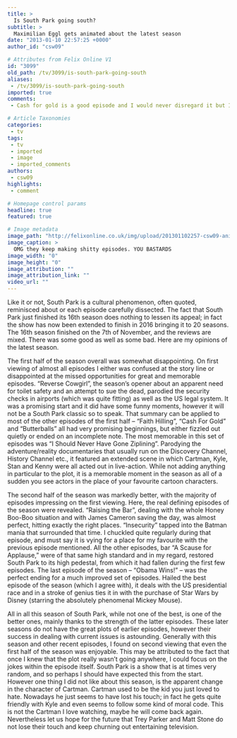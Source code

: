 ```yaml
---
title: >
  Is South Park going south?
subtitle: >
  Maximilian Eggl gets animated about the latest season
date: "2013-01-10 22:57:25 +0000"
author_id: "csw09"

# Attributes from Felix Online V1
id: "3099"
old_path: /tv/3099/is-south-park-going-south
aliases:
 - /tv/3099/is-south-park-going-south
imported: true
comments:
 - Cash for gold is a good episode and I would never disregard it but In my own humble opinion I think there are better episodes Yes the song is epic but there isnt really much else in terms of story I found that most of the jokes were a bit repetitive I mean cmon compare it to raising the bar or the giggling of mickey mouseeach to his own as long that we can agree that South Park is a good showI cant believe you are disregarding Cash for Gold as one of the best episodes of the season The cash for gold song is an instant classic and what I play on my ipod everytime I take the bus as in httpwwwyoutubecomwatchvhCAaHoDY7kdesktop_uri2Fwatch3Fv3DhCAaHoDY7kWell its just a matter of taste I just dont find Mickey Mouse funny at all The joke of walt disney  fascist has been used way just too much

# Article Taxonomies
categories:
 - tv
tags:
 - tv
 - imported
 - image
 - imported_comments
authors:
 - csw09
highlights:
 - comment

# Homepage control params
headline: true
featured: true

# Image metadata
image_path: "http://felixonline.co.uk/img/upload/201301102257-csw09-animaatjes-southpark-41673.jpg"
image_caption: >
  OMG they keep making shitty episodes. YOU BASTARDS
image_width: "0"
image_height: "0"
image_attribution: ""
image_attribution_link: ""
video_url: ""
---
```


Like it or not, South Park is a cultural phenomenon, often quoted, reminisced about or each episode carefully dissected. The fact that South Park just finished its 16th season does nothing to lessen its appeal; in fact the show has now been extended to finish in 2016 bringing it to 20 seasons.
 The 16th season finished on the 7th of November, and the reviews are mixed. There was some good as well as some bad. Here are my opinions of the latest season.

The first half of the season overall was somewhat disappointing. On first viewing of almost all episodes I either was confused at the story line or disappointed at the missed opportunities for great and memorable episodes. “Reverse Cowgirl”, the season’s opener about an apparent need for toilet safety and an attempt to sue the dead, parodied the security checks in airports (which was quite fitting) as well as the US legal system. It was a promising start and it did have some funny moments, however it will not be a South Park classic so to speak. That summary can be applied to most of the other episodes of the first half – “Faith Hilling”, “Cash For Gold” and “Butterballs” all had very promising beginnings, but either fizzled out quietly or ended on an incomplete note. The most memorable in this set of episodes was “I Should Never Have Gone Ziplining”. Parodying the adventure/reality documentaries that usually run on the Discovery Channel, History Channel etc., it featured an extended scene in which Cartman, Kyle, Stan and Kenny were all acted out in live-action. While not adding anything in particular to the plot, it is a memorable moment in the season as all of a sudden you see actors in the place of your favourite cartoon characters.

The second half of the season was markedly better, with the majority of episodes impressing on the first viewing. Here, the real defining episodes of the season were revealed. “Raising the Bar”, dealing with the whole Honey Boo-Boo situation and with James Cameron saving the day, was almost perfect, hitting exactly the right places. “Insecurity” tapped into the Batman mania that surrounded that time. I chuckled quite regularly during that episode, and must say it is vying for a place for my favourite with the previous episode mentioned. All the other episodes, bar “A Scause for Applause,” were of that same high standard and in my regard, restored South Park to its high pedestal, from which it had fallen during the first few episodes. The last episode of the season – “Obama Wins!” – was the perfect ending for a much improved set of episodes. Hailed the best episode of the season (which I agree with), it deals with the US presidential race and in a stroke of genius ties it in with the purchase of Star Wars by Disney (starring the absolutely phenomenal Mickey Mouse).

All in all this season of South Park, while not one of the best, is one of the better ones, mainly thanks to the strength of the latter episodes. These later seasons do not have the great plots of earlier episodes, however their success in dealing with current issues is astounding. Generally with this season and other recent episodes, I found on second viewing that even the first half of the season was enjoyable. This may be attributed to the fact that once I knew that the plot really wasn’t going anywhere, I could focus on the jokes within the episode itself. South Park is a show that is at times very random, and so perhaps I should have expected this from the start. However one thing I did not like about this season, is the apparent change in the character of Cartman. Cartman used to be the kid you just loved to hate. Nowadays he just seems to have lost his touch; in fact he gets quite friendly with Kyle and even seems to follow some kind of moral code. This is not the Cartman I love watching, maybe he will come back again. Nevertheless let us hope for the future that Trey Parker and Matt Stone do not lose their touch and keep churning out entertaining television.
